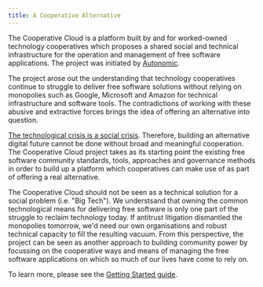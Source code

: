 ```yaml
---
title: A Cooperative Alternative
---
```


The Cooperative Cloud is a platform built by and for worked-owned technology
cooperatives which proposes a shared social and technical infrastructure for
the operation and management of free software applications. The project was
initiated by [Autonomic].

The project arose out the understanding that technology cooperatives continue
to struggle to deliver free software solutions without relying on monopolies
such as Google, Microsoft and Amazon for technical infrastructure and software
tools. The contradictions of working with these abusive and extractive forces
brings the idea of offering an alternative into question.

[The technological crisis is a social crisis]. Therefore, building an
alternative digital future cannot be done without broad and meaningful
cooperation. The Cooperative Cloud project takes as its starting point the
existing free software community standards, tools, approaches and governance
methods in order to build up a platform which cooperatives can make use of as
part of offering a real alternative.

The Cooperative Cloud should not be seen as a technical solution for a social
problem (i.e. "Big Tech"). We understsand that owning the common technological
means for delivering free software is only one part of the struggle to reclaim
technology today. If antitrust litigation dismantled the monopolies tomorrow,
we'd need our own organisations and robust technical capacity to fill the
resulting vacuum. From this perspective, the project can be seen as another
approach to building community power by focussing on the cooperative ways and
means of managing the free software applications on which so much of our lives
have come to rely on.

To learn more, please see the [Getting Started guide].

[autonomic]: https://autonomic.zone/
[the technological crisis is a social crisis]: https://i.imgur.com/TmuTWBl.jpg
[getting started guide]: getting-started/guide.md
